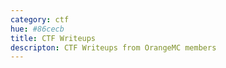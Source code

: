 ```yaml
---
category: ctf
hue: #86cecb
title: CTF Writeups
descripton: CTF Writeups from OrangeMC members
---
```


